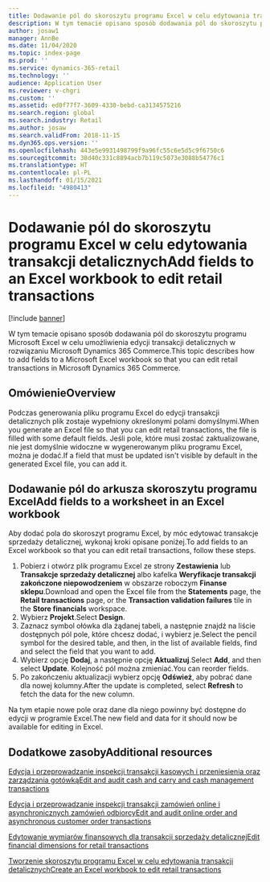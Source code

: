 ```yaml
---
title: Dodawanie pól do skoroszytu programu Excel w celu edytowania transakcji detalicznych
description: W tym temacie opisano sposób dodawania pól do skoroszytu programu Microsoft Excel w celu umożliwienia edycji transakcji detalicznych w rozwiązaniu Microsoft Dynamics 365 Commerce.
author: josaw1
manager: AnnBe
ms.date: 11/04/2020
ms.topic: index-page
ms.prod: ''
ms.service: dynamics-365-retail
ms.technology: ''
audience: Application User
ms.reviewer: v-chgri
ms.custom: ''
ms.assetid: ed0f77f7-3609-4330-bebd-ca3134575216
ms.search.region: global
ms.search.industry: Retail
ms.author: josaw
ms.search.validFrom: 2018-11-15
ms.dyn365.ops.version: ''
ms.openlocfilehash: 443e5e9931498799f9a96fc55c6e5d5c9f6750c6
ms.sourcegitcommit: 38d40c331c8894acb7b119c5073e3088b54776c1
ms.translationtype: HT
ms.contentlocale: pl-PL
ms.lasthandoff: 01/15/2021
ms.locfileid: "4980413"
---
```

# <a name="add-fields-to-an-excel-workbook-to-edit-retail-transactions"></a><span data-ttu-id="15371-103">Dodawanie pól do skoroszytu programu Excel w celu edytowania transakcji detalicznych</span><span class="sxs-lookup"><span data-stu-id="15371-103">Add fields to an Excel workbook to edit retail transactions</span></span>

[!include [banner](../includes/banner.md)]

<span data-ttu-id="15371-104">W tym temacie opisano sposób dodawania pól do skoroszytu programu Microsoft Excel w celu umożliwienia edycji transakcji detalicznych w rozwiązaniu Microsoft Dynamics 365 Commerce.</span><span class="sxs-lookup"><span data-stu-id="15371-104">This topic describes how to add fields to a Microsoft Excel workbook so that you can edit retail transactions in Microsoft Dynamics 365 Commerce.</span></span>

## <a name="overview"></a><span data-ttu-id="15371-105">Omówienie</span><span class="sxs-lookup"><span data-stu-id="15371-105">Overview</span></span>

<span data-ttu-id="15371-106">Podczas generowania pliku programu Excel do edycji transakcji detalicznych plik zostaje wypełniony określonymi polami domyślnymi.</span><span class="sxs-lookup"><span data-stu-id="15371-106">When you generate an Excel file so that you can edit retail transactions, the file is filled with some default fields.</span></span> <span data-ttu-id="15371-107">Jeśli pole, które musi zostać zaktualizowane, nie jest domyślnie widoczne w wygenerowanym pliku programu Excel, można je dodać.</span><span class="sxs-lookup"><span data-stu-id="15371-107">If a field that must be updated isn't visible by default in the generated Excel file, you can add it.</span></span>

## <a name="add-fields-to-a-worksheet-in-an-excel-workbook"></a><span data-ttu-id="15371-108">Dodawanie pól do arkusza skoroszytu programu Excel</span><span class="sxs-lookup"><span data-stu-id="15371-108">Add fields to a worksheet in an Excel workbook</span></span>

<span data-ttu-id="15371-109">Aby dodać pola do skoroszyt programu Excel, by móc edytować transakcje sprzedaży detalicznej, wykonaj kroki opisane poniżej.</span><span class="sxs-lookup"><span data-stu-id="15371-109">To add fields to an Excel workbook so that you can edit retail transactions, follow these steps.</span></span>

1. <span data-ttu-id="15371-110">Pobierz i otwórz plik programu Excel ze strony **Zestawienia** lub **Transakcje sprzedaży detalicznej** albo kafelka **Weryfikacje transakcji zakończone niepowodzeniem** w obszarze roboczym **Finanse sklepu**.</span><span class="sxs-lookup"><span data-stu-id="15371-110">Download and open the Excel file from the **Statements** page, the **Retail transactions** page, or the **Transaction validation failures** tile in the **Store financials** workspace.</span></span>
1. <span data-ttu-id="15371-111">Wybierz **Projekt**.</span><span class="sxs-lookup"><span data-stu-id="15371-111">Select **Design**.</span></span>
1. <span data-ttu-id="15371-112">Zaznacz symbol ołówka dla żądanej tabeli, a następnie znajdź na liście dostępnych pól pole, które chcesz dodać, i wybierz je.</span><span class="sxs-lookup"><span data-stu-id="15371-112">Select the pencil symbol for the desired table, and then, in the list of available fields, find and select the field that you want to add.</span></span>
1. <span data-ttu-id="15371-113">Wybierz opcję **Dodaj**, a następnie opcję **Aktualizuj**.</span><span class="sxs-lookup"><span data-stu-id="15371-113">Select **Add**, and then select **Update**.</span></span> <span data-ttu-id="15371-114">Kolejność pól można zmieniać.</span><span class="sxs-lookup"><span data-stu-id="15371-114">You can reorder fields.</span></span>
1. <span data-ttu-id="15371-115">Po zakończeniu aktualizacji wybierz opcję **Odśwież**, aby pobrać dane dla nowej kolumny.</span><span class="sxs-lookup"><span data-stu-id="15371-115">After the update is completed, select **Refresh** to fetch the data for the new column.</span></span>

<span data-ttu-id="15371-116">Na tym etapie nowe pole oraz dane dla niego powinny być dostępne do edycji w programie Excel.</span><span class="sxs-lookup"><span data-stu-id="15371-116">The new field and data for it should now be available for editing in Excel.</span></span>

## <a name="additional-resources"></a><span data-ttu-id="15371-117">Dodatkowe zasoby</span><span class="sxs-lookup"><span data-stu-id="15371-117">Additional resources</span></span>

[<span data-ttu-id="15371-118">Edycja i przeprowadzanie inspekcji transakcji kasowych i przeniesienia oraz zarządzania gotówką</span><span class="sxs-lookup"><span data-stu-id="15371-118">Edit and audit cash and carry and cash management transactions</span></span>](edit-cash-trans.md)

[<span data-ttu-id="15371-119">Edycja i przeprowadzanie inspekcji transakcji zamówień online i asynchronicznych zamówień odbiorcy</span><span class="sxs-lookup"><span data-stu-id="15371-119">Edit and audit online order and asynchronous customer order transactions</span></span>](edit-order-trans.md)

[<span data-ttu-id="15371-120">Edytowanie wymiarów finansowych dla transakcji sprzedaży detalicznej</span><span class="sxs-lookup"><span data-stu-id="15371-120">Edit financial dimensions for retail transactions</span></span>](edit-financial-dim.md)

[<span data-ttu-id="15371-121">Tworzenie skoroszytu programu Excel w celu edytowania transakcji detalicznych</span><span class="sxs-lookup"><span data-stu-id="15371-121">Create an Excel workbook to edit retail transactions</span></span>](create-excel-edit.md)
